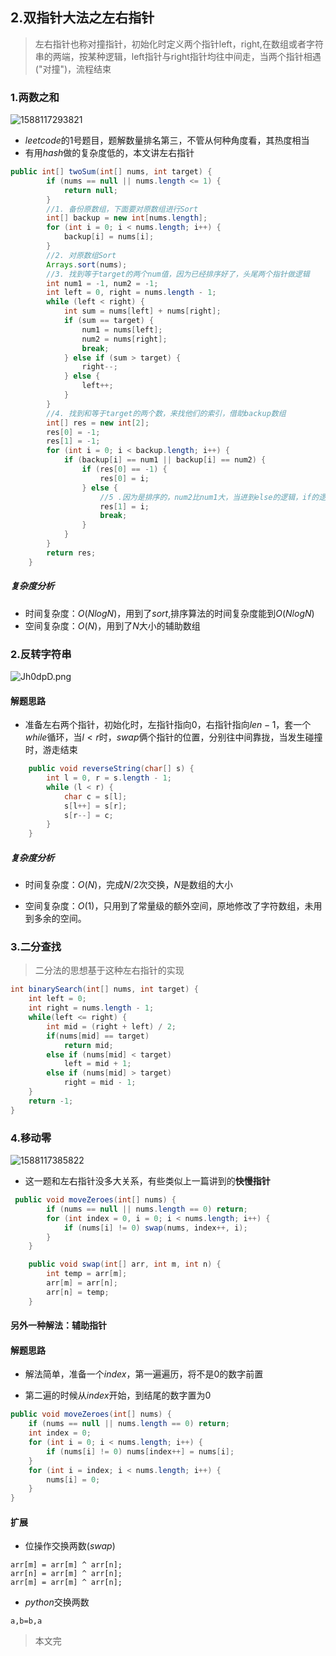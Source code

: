 

## 2.双指针大法之左右指针

> 左右指针也称对撞指针，初始化时定义两个指针left，right,在数组或者字符串的两端，按某种逻辑，left指针与right指针均往中间走，当两个指针相遇("对撞")，流程结束

### 1.两数之和
![1588117293821](D:\Dev\SrcCode\geek-algorithm-leetcode\src\main\leetcode_manuscripts\two_pointers\2.双指针大法之左右指针.assets\1588117293821.png)

- $leetcode$的1号题目，题解数量排名第三，不管从何种角度看，其热度相当
- 有用$hash$做的复杂度低的，本文讲左右指针

```java
public int[] twoSum(int[] nums, int target) {
        if (nums == null || nums.length <= 1) {
            return null;
        }
        //1. 备份原数组，下面要对原数组进行Sort
        int[] backup = new int[nums.length];
        for (int i = 0; i < nums.length; i++) {
            backup[i] = nums[i];
        }
        //2. 对原数组Sort
        Arrays.sort(nums);
        //3. 找到等于target的两个num值，因为已经排序好了，头尾两个指针做逻辑
        int num1 = -1, num2 = -1;
        int left = 0, right = nums.length - 1;
        while (left < right) {
            int sum = nums[left] + nums[right];
            if (sum == target) {
                num1 = nums[left];
                num2 = nums[right];
                break;
            } else if (sum > target) {
                right--;
            } else {
                left++;
            }
        }
        //4. 找到和等于target的两个数，来找他们的索引，借助backup数组
        int[] res = new int[2];
        res[0] = -1;
        res[1] = -1;
        for (int i = 0; i < backup.length; i++) {
            if (backup[i] == num1 || backup[i] == num2) {
                if (res[0] == -1) {
                    res[0] = i;
                } else {
                    //5 .因为是排序的，num2比num1大，当进到else的逻辑，if的逻辑肯定进了，可以break掉结束
                    res[1] = i;
                    break;
                }
            }
        }
        return res;
    }
```

##### 复杂度分析

- 时间复杂度：$O(NlogN)$，用到了$sort$,排序算法的时间复杂度能到$O(NlogN)$
- 空间复杂度：$O(N)$，用到了$N$大小的辅助数组

### 2.反转字符串



![Jh0dpD.png](https://s1.ax1x.com/2020/04/27/Jh0dpD.png)

#### 解题思路

- 准备左右两个指针，初始化时，左指针指向$0$，右指针指向$len-1$，套一个$while$循环，当$l<r$时，$swap$俩个指针的位置，分别往中间靠拢，当发生碰撞时，游走结束

```java
    public void reverseString(char[] s) {
        int l = 0, r = s.length - 1;
        while (l < r) {
            char c = s[l];
            s[l++] = s[r];
            s[r--] = c;
        }
    }
```

##### 复杂度分析

- 时间复杂度：$O(N)$，完成$N/2$次交换，$N$是数组的大小

- 空间复杂度：$O(1)$，只用到了常量级的额外空间，原地修改了字符数组，未用到多余的空间。

### 3.二分查找

> 二分法的思想基于这种左右指针的实现

```java
int binarySearch(int[] nums, int target) {
    int left = 0; 
    int right = nums.length - 1;
    while(left <= right) {
        int mid = (right + left) / 2;
        if(nums[mid] == target)
            return mid; 
        else if (nums[mid] < target)
            left = mid + 1; 
        else if (nums[mid] > target)
            right = mid - 1;
    }
    return -1;
}
```

### 4.移动零

![1588117385822](D:\Dev\SrcCode\geek-algorithm-leetcode\src\main\leetcode_manuscripts\two_pointers\2.双指针大法之左右指针.assets\1588117385822.png)

- 这一题和左右指针没多大关系，有些类似上一篇讲到的**快慢指针**

```java
 public void moveZeroes(int[] nums) {
        if (nums == null || nums.length == 0) return;
        for (int index = 0, i = 0; i < nums.length; i++) {
            if (nums[i] != 0) swap(nums, index++, i);
        }
    }

    public void swap(int[] arr, int m, int n) {
        int temp = arr[m];
        arr[m] = arr[n];
        arr[n] = temp;
    }
```

#### 另外一种解法：辅助指针

#### 解题思路

- 解法简单，准备一个$index$，第一遍遍历，将不是0的数字前置

- 第二遍的时候从$index$开始，到结尾的数字置为0

```java
public void moveZeroes(int[] nums) {
    if (nums == null || nums.length == 0) return;
    int index = 0;
    for (int i = 0; i < nums.length; i++) {
        if (nums[i] != 0) nums[index++] = nums[i];
    }
    for (int i = index; i < nums.length; i++) {
        nums[i] = 0;
    }
}
```

#### 扩展

- 位操作交换两数($swap$)

```
arr[m] = arr[m] ^ arr[n];
arr[n] = arr[m] ^ arr[n];
arr[m] = arr[m] ^ arr[n];
```

- $python$交换两数

```
a,b=b,a
```

> 本文完